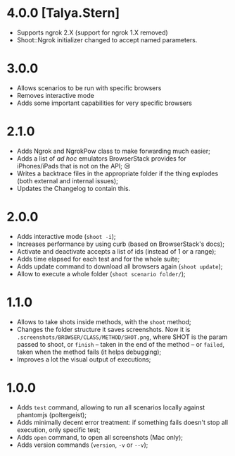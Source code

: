 # 4.0.0 [Talya.Stern]
- Supports ngrok 2.X (support for ngrok 1.X removed)
- Shoot::Ngrok initializer changed to accept named parameters.

# 3.0.0

- Allows scenarios to be run with specific browsers
- Removes interactive mode
- Adds some important capabilities for very specific browsers

# 2.1.0

- Adds Ngrok and NgrokPow class to make forwarding much easier;
- Adds a list of _ad hoc_ emulators BrowserStack provides for iPhones/iPads that is not on the API; 😢
- Writes a backtrace files in the appropriate folder if the thing explodes (both external and internal issues);
- Updates the Changelog to contain this.


# 2.0.0

- Adds interactive mode (`shoot -i`);
- Increases performance by using curb (based on BrowserStack's docs);
- Activate and deactivate accepts a list of ids (instead of 1 or a range);
- Adds time elapsed for each test and for the whole suite;
- Adds update command to download all browsers again (`shoot update`);
- Allow to execute a whole folder (`shoot scenario folder/`);

# 1.1.0

- Allows to take shots inside methods, with the `shoot` method;
- Changes the folder structure it saves screenshots. Now it is `.screenshots/BROWSER/CLASS/METHOD/SHOT.png`, where SHOT is the param passed to shoot, or `finish` – taken in the end of the method – or `failed`, taken when the method fails (it helps debugging);
- Improves a lot the visual output of executions;

# 1.0.0

- Adds `test` command, allowing to run all scenarios locally against phantomjs (poltergeist);
- Adds minimally decent error treatment: if something fails doesn't stop all execution, only specific test;
- Adds `open` command, to open all screenshots (Mac only);
- Adds version commands (`version`, `-v` or `--v`);
